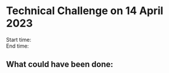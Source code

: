 # Technical Challenge on 14 April 2023

Start time:  
End time:  

## What could have been done:

### 


###


###